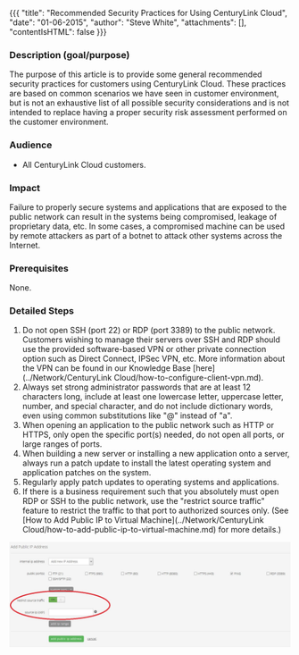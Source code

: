 {{{
  "title": "Recommended Security Practices for Using CenturyLink Cloud",
  "date": "01-06-2015",
  "author": "Steve White",
  "attachments": [],
  "contentIsHTML": false
}}}

### Description (goal/purpose)
The purpose of this article is to provide some general recommended security practices for customers using CenturyLink Cloud. These practices are based on common scenarios we have seen in customer environment, but is not an exhaustive list of all possible security considerations and is not intended to replace having a proper security risk assessment performed on the customer environment.

### Audience
* All CenturyLink Cloud customers.

### Impact
Failure to properly secure systems and applications that are exposed to the public network can result in the systems being compromised, leakage of proprietary data, etc. In some cases, a compromised machine can be used by remote attackers as part of a botnet to attack other systems across the Internet.

### Prerequisites
None.

### Detailed Steps
1. Do not open SSH (port 22) or RDP (port 3389) to the public network. Customers wishing to manage their servers over SSH and RDP should use the provided software-based VPN or other private connection option such as Direct Connect, IPSec VPN, etc. More information about the VPN can be found in our Knowledge Base [here](../Network/CenturyLink Cloud/how-to-configure-client-vpn.md).
2. Always set strong administrator passwords that are at least 12 characters long, include at least one lowercase letter, uppercase letter, number, and special character, and do not include dictionary words, even using common substitutions like "@" instead of "a".
3. When opening an application to the public network such as HTTP or HTTPS, only open the specific port(s) needed, do not open all ports, or large ranges of ports.
4. When building a new server or installing a new application onto a server, always run a patch update to install the latest operating system and application patches on the system.
5. Regularly apply patch updates to operating systems and applications.
6. If there is a business requirement such that you absolutely must open RDP or SSH to the public network, use the "restrict source traffic" feature to restrict the traffic to that port to authorized sources only. (See [How to Add Public IP to Virtual Machine](../Network/CenturyLink Cloud/how-to-add-public-ip-to-virtual-machine.md) for more details.)

  ![How to Add Public IP to Virtual Machine](../images/recommended-security-practices-for-using-centurylink-cloud1.png)
